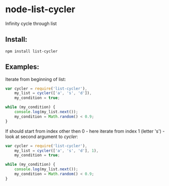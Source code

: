 node-list-cycler
================

Infinity cycle through list

Install:
--------

```npm install list-cycler```

Examples:
---------

Iterate from beginning of list:
```javascript
var cycler = require('list-cycler'),
    my_list = cycler(['a', 's', 'd']),
    my_condition = true;

while (my_condition) {
    console.log(my_list.next());
    my_condition = Math.random() < 0.9;
}
```

If should start from index other then 0 - here iterate
from index 1 (letter 's') - look at second argument to *cycler*:
```javascript
var cycler = require('list-cycler'),
    my_list = cycler(['a', 's', 'd'], 1),
    my_condition = true;

while (my_condition) {
    console.log(my_list.next());
    my_condition = Math.random() < 0.9;
}
```
